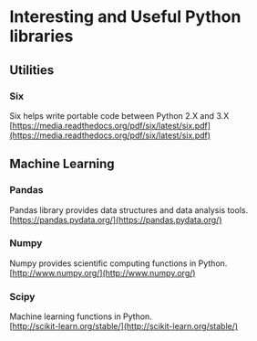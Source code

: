# Interesting and Useful Python libraries

## Utilities

### Six
Six helps write portable code between Python 2.X and 3.X  
[https://media.readthedocs.org/pdf/six/latest/six.pdf](https://media.readthedocs.org/pdf/six/latest/six.pdf)

## Machine Learning

### Pandas
Pandas library provides data structures and data analysis tools.  
[https://pandas.pydata.org/](https://pandas.pydata.org/)

### Numpy
Numpy provides scientific computing functions in Python.  
[http://www.numpy.org/](http://www.numpy.org/)

### Scipy
Machine learning functions in Python.   
[http://scikit-learn.org/stable/](http://scikit-learn.org/stable/)




